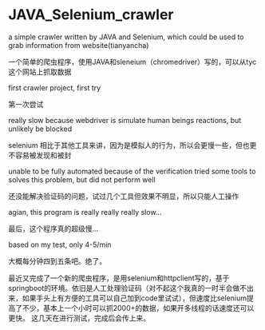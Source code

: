 # JAVA_Selenium_crawler
a simple crawler written by JAVA and Selenium, which could be used to grab information from website(tianyancha)

一个简单的爬虫程序，使用JAVA和sleneium（chromedriver）写的，可以从tyc这个网站上抓取数据

first crawler project, first try

第一次尝试

really slow because webdriver is simulate human beings reactions, but unlikely be blocked

selenium 相比于其他工具来讲，因为是模拟人的行为，所以会更慢一些，但也更不容易被发现和被封

unable to be fully automated because of the verification
tried some tools to solves this problem, but did not perform well

还没能解决验证码的问题，试过几个工具但效果不明显，所以只能人工操作

agian, this program is really really really slow...

最后，这个程序真的超级慢...

based on my test, only 4-5/min

大概每分钟四到五条吧。绝了。


最近又完成了一个新的爬虫程序，是用selenium和httpclient写的，基于springboot的环境。依旧是人工处理验证码（对不起这个我真的一时半会做不出来，如果手头上有方便的工具可以自己加到code里试试），但速度比selenium提高了不少，基本上一个小时可以抓2000+的数据，如果开多线程的话速度还可以更快。
这几天在进行测试，完成后会传上来。
